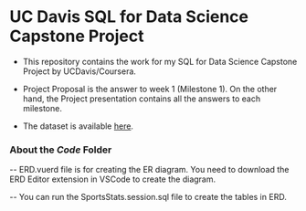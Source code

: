 # UC Davis SQL for Data Science Capstone Project


- This repository contains the work for my SQL for Data Science Capstone Project by UCDavis/Coursera.

- Project Proposal is the answer to week 1 (Milestone 1). On the other hand, the Project presentation contains all the answers to each milestone.
  
- The dataset is available [here](https://www.dropbox.com/scl/fo/hwon0m27p181iv3z0wfc1/h?rlkey=kqels8jolsgb58k72db9q46gu&dl=0).

### About the _Code_ Folder

-- ERD.vuerd file is for creating the ER diagram. You need to download the ERD Editor extension in VSCode to create the diagram.

-- You can run the SportsStats.session.sql file to create the tables in ERD.
